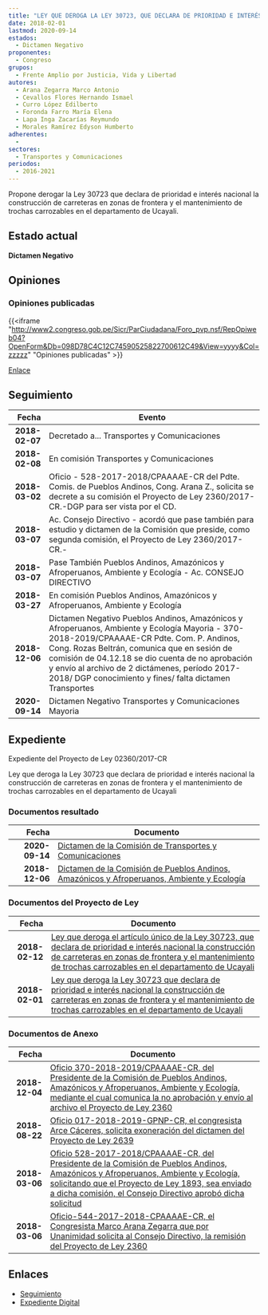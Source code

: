 ```yaml
---
title: "LEY QUE DEROGA LA LEY 30723, QUE DECLARA DE PRIORIDAD E INTERÉS NACIONAL LA CONSTRUCCIÓN DE CARRETERAS EN ZONAS DE FRONTERA Y EL MANTENIMIENTO DE TROCHAS CARROZABLES EN EL DEPARTAMENTO DE UCAYALI"
date: 2018-02-01
lastmod: 2020-09-14
estados: 
  - Dictamen Negativo
proponentes: 
  - Congreso
grupos: 
  - Frente Amplio por Justicia, Vida y Libertad
autores: 
  - Arana Zegarra Marco Antonio
  - Cevallos Flores Hernando Ismael
  - Curro López Edilberto
  - Foronda Farro María Elena
  - Lapa Inga Zacarías Reymundo
  - Morales Ramírez Edyson Humberto
adherentes: 
  - 
sectores: 
  - Transportes y Comunicaciones
periodos: 
  - 2016-2021
---
```


Propone derogar la Ley 30723 que declara de prioridad e interés nacional la construcción de carreteras en zonas de frontera y el mantenimiento de trochas carrozables en el departamento de Ucayali.


## Estado actual

**Dictamen Negativo**

## Opiniones

### Opiniones publicadas

{{<iframe "http://www2.congreso.gob.pe/Sicr/ParCiudadana/Foro_pvp.nsf/RepOpiweb04?OpenForm&Db=098D78C4C12C74590525822700612C49&View=yyyy&Col=zzzzz" "Opiniones publicadas" >}}

[Enlace](http://www2.congreso.gob.pe/Sicr/ParCiudadana/Foro_pvp.nsf/RepOpiweb04?OpenForm&Db=098D78C4C12C74590525822700612C49&View=yyyy&Col=zzzzz)

## Seguimiento

| Fecha | Evento |
|------:|--------|
| **2018-02-07** | Decretado a... Transportes y Comunicaciones|
| **2018-02-08** | En comisión Transportes y Comunicaciones|
| **2018-03-02** | Oficio - 528-2017-2018/CPAAAAE-CR del Pdte. Comis. de Pueblos Andinos, Cong. Arana Z., solicita se decrete a su comisión el Proyecto de Ley 2360/2017-CR.-DGP para ser vista por el CD.|
| **2018-03-07** | Ac. Consejo Directivo - acordó que pase también para estudio y dictamen de la Comisión que preside, como segunda comisión, el Proyecto de Ley 2360/2017-CR.-|
| **2018-03-07** | Pase También Pueblos Andinos, Amazónicos y Afroperuanos, Ambiente y Ecología - Ac. CONSEJO DIRECTIVO|
| **2018-03-27** | En comisión Pueblos Andinos, Amazónicos y Afroperuanos, Ambiente y Ecología|
| **2018-12-06** | Dictamen Negativo Pueblos Andinos, Amazónicos y Afroperuanos, Ambiente y Ecología Mayoria - 370-2018-2019/CPAAAAE-CR Pdte. Com. P. Andinos, Cong. Rozas Beltrán, comunica que en sesión de comisión de 04.12.18 se dio cuenta de no aprobación y envío al archivo de 2 dictámenes, período 2017-2018/ DGP conocimiento y fines/ falta dictamen Transportes|
| **2020-09-14** | Dictamen Negativo Transportes y Comunicaciones Mayoria|


## Expediente

Expediente del Proyecto de Ley 02360/2017-CR

Ley que deroga la Ley 30723 que declara de prioridad e interés nacional la construcción de carreteras en zonas de frontera y el mantenimiento de trochas carrozables en el departamento de Ucayali


### Documentos resultado

| Fecha | Documento |
|------:|--------|
| **2020-09-14** | [Dictamen de la Comisión de Transportes y Comunicaciones](http://www.leyes.congreso.gob.pe/Documentos/2016_2021/Dictamenes/Proyectos_de_Ley/02414DC23MAY-20200914.pdf) |
| **2018-12-06** | [Dictamen de la Comisión de Pueblos Andinos, Amazónicos y Afroperuanos, Ambiente y Ecología](http://www.leyes.congreso.gob.pe/Documentos/2016_2021/Dictamenes/Proyectos_de_Ley/02354DC19MAY20181206.pdf) |

### Documentos del Proyecto de Ley

| Fecha | Documento |
|------:|--------|
| **2018-02-12** | [Ley que deroga el artículo único de la Ley 30723, que declara de prioridad e interés nacional la construcción de carreteras en zonas de frontera y el mantenimiento de trochas carrozables en el departamento de Ucayali](http://www.leyes.congreso.gob.pe/Documentos/2016_2021/Proyectos_de_Ley_y_de_Resoluciones_Legislativas/PL0241120180208.pdf) |
| **2018-02-01** | [Ley que deroga la Ley 30723 que declara de prioridad e interés nacional la construcción de carreteras en zonas de frontera y el mantenimiento de trochas carrozables en el departamento de Ucayali](http://www.leyes.congreso.gob.pe/Documentos/2016_2021/Proyectos_de_Ley_y_de_Resoluciones_Legislativas/PL0236020180201.pdf) |

### Documentos de Anexo

| Fecha | Documento |
|------:|--------|
| **2018-12-04** | [Oficio 370-2018-2019/CPAAAAE-CR, del Presidente de la Comisión de Pueblos Andinos, Amazónicos y Afroperuanos, Ambiente y Ecología, mediante el cual comunica la no aprobación y envío al archivo el Proyecto de Ley 2360](http://www.leyes.congreso.gob.pe/Documentos/2016_2021/Oficios/Comisiones_Ordinarias/OFICIO-370-2018-2019-CPAAAAE-CR.pdf) |
| **2018-08-22** | [Oficio 017-2018-2019-GPNP-CR, el congresista Arce Cáceres, solicita exoneración del dictamen del Proyecto de Ley 2639](http://www.leyes.congreso.gob.pe/Documentos/2016_2021/Oficios/Grupos_Parlamentarios/OFICIO-017-2018-2019-GPNP-CR.PDF) |
| **2018-03-06** | [Oficio 528-2017-2018/CPAAAAE-CR, del Presidente de la Comisión de Pueblos Andinos, Amazónicos y Afroperuanos, Ambiente y Ecología, solicitando que el Proyecto de Ley 1893, sea enviado a dicha comisión, el Consejo Directivo aprobó dicha solicitud](http://www.leyes.congreso.gob.pe/Documentos/2016_2021/Oficios/Comisiones_Ordinarias/OFICIO-528-2017-2018-CPAAAAE-CR.pdf) |
| **2018-03-06** | [Oficio-544-2017-2018-CPAAAAE-CR, el Congresista Marco Arana Zegarra que por Unanimidad solicita al Consejo Directivo, la remisión del Proyecto de Ley 2360](http://www.leyes.congreso.gob.pe/Documentos/2016_2021/Oficios/Comisiones_Ordinarias/OFICIO-544-2017-2018-CPAAAAE-CR.pdf) |

## Enlaces 

- [Seguimiento](http://www2.congreso.gob.pe/Sicr/TraDocEstProc/CLProLey2016.nsf/f7fff46988ca05b1052578e100829cc7/3d230203a44f054d05258227006b22a3?OpenDocument)
- [Expediente Digital](http://www2.congreso.gob.pe/Sicr/TraDocEstProc/CLProLey2016.nsf/f7fff46988ca05b1052578e100829cc7/3d230203a44f054d05258227006b22a3?OpenDocument&Click=05257FB7005EB655.eb71d0cf91d8294e05256cdf006b5706/$Body/0.1C6C)
